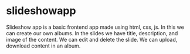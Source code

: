 # slideshowapp
Slideshow app is a basic frontend app made using html, css, js.
In this we can create our own albums. In the slides we have title, description, and image of the content. 
We can edit and delete the slide. We can upload, download content in an album.
